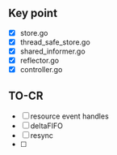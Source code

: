 ## Key point
- [x] store.go
- [x] thread_safe_store.go
- [x] shared_informer.go
- [x] reflector.go
- [x] controller.go

## TO-CR
- [ ] resource event handles
- [ ] deltaFIFO
- [ ] resync 
- [ ] 